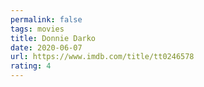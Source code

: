 ```yaml
---
permalink: false
tags: movies
title: Donnie Darko
date: 2020-06-07
url: https://www.imdb.com/title/tt0246578
rating: 4
---
```

